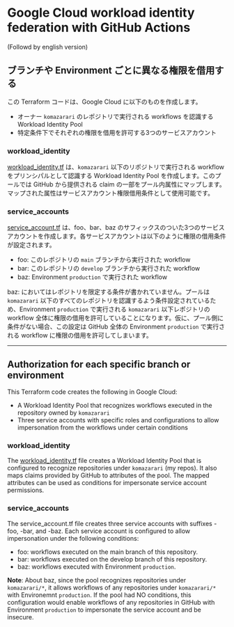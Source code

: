 # Google Cloud workload identity federation with GitHub Actions

(Followd by english version)
## ブランチや Environment ごとに異なる権限を借用する

この Terraform コードは、Google Cloud に以下のものを作成します。
- オーナー `komazarari` のレポジトリで実行される workflows を認識する Workload Identity Pool
- 特定条件下でそれぞれの権限を借用を許可する3つのサービスアカウント

### workload_identity
[workload_identity.tf](./workload_identity.tf) は、`komazarari` 以下のリポジトリで実行される workflow をプリンシパルとして認識する Workload Identity Pool を作成します。このプールでは GitHub から提供される claim の一部をプール内属性にマップします。マップされた属性はサービスアカウント権限借用条件として使用可能です。

### service_accounts

[service_account.tf](./service_account.tf) は、foo、bar、baz のサフィックスのついた3つのサービスアカウントを作成します。各サービスアカウントは以下のように権限の借用条件が設定されます。

- foo: このレポジトリの `main` ブランチから実行された workflow
- bar: このレポジトリの `develop` ブランチから実行された workflow
- baz: Environment `production` で実行された workflow

baz: においてはレポジトリを限定する条件が書かれていません。プールは `komazarari` 以下のすべてのレポジトリを認識するよう条件設定されているため、Environment `production` で実行される `komazarari` 以下レポジトリの workflow 全体に権限の借用を許可していることになります。仮に、プール側に条件がない場合、この設定は GitHub 全体の Environment `production` で実行される workflow に権限の借用を許可してしまいます。

-----------------------

## Authorization for each specific branch or environment
This Terraform code creates the following in Google Cloud:

- A Workload Identity Pool that recognizes workflows executed in the repository owned by `komazarari`
- Three service accounts with specific roles and configurations to allow impersonation from the workflows under certain conditions

### workload_identity
The [workload_identity.tf](./workload_identity.tf) file creates a Workload Identity Pool that is configured to recognize repositories under `komazarari` (my repos). It also maps claims provided by GitHub to attributes of the pool. The mapped attributes can be used as conditions for impersonate service account permissions.

### service_accounts
The service_account.tf file creates three service accounts with suffixes -foo, -bar, and -baz. Each service account is configured to allow impersonation under the following conditions:

- foo: workflows executed on the main branch of this repository.
- bar: workflows executed on the develop branch of this repository.
- baz: workflows executed with Environment `production`.

**Note**: About baz, since the pool recognizes repositories under `komazarari/*`, it allows workflows of any repositories under `komazarari/*` with Environemnt `production`. If the pool had NO conditions, this configuration would enable workflows of any repositories in GitHub with Environment `production` to impersonate the service account and be insecure.
